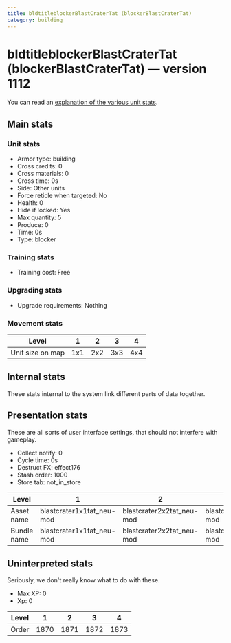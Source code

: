 ```yaml
---
title: bldtitleblockerBlastCraterTat (blockerBlastCraterTat)
category: building
---
```


# bldtitleblockerBlastCraterTat (blockerBlastCraterTat) — version 1112

You can read an [explanation  of the various unit stats](unitexplained.md).

## Main stats

### Unit stats

  * Armor type: building
  * Cross credits: 0
  * Cross materials: 0
  * Cross time: 0s
  * Side: Other units
  * Force reticle when targeted: No
  * Health: 0
  * Hide if locked: Yes
  * Max quantity: 5
  * Produce: 0
  * Time: 0s
  * Type: blocker

### Training stats

  * Training cost: Free

### Upgrading stats

  * Upgrade requirements: Nothing

### Movement stats

|Level           |1  |2  |3  |4  |
|----------------|---|---|---|---|
|Unit size on map|1x1|2x2|3x3|4x4|


## Internal stats

These stats internal to the system link different parts of data together.


## Presentation stats

These are all sorts of user interface settings, that should not interfere with gameplay.

  * Collect notify: 0
  * Cycle time: 0s
  * Destruct FX: effect176
  * Stash order: 1000
  * Store tab: not_in_store

|Level      |1                        |2                        |3                        |4                        |
|-----------|-------------------------|-------------------------|-------------------------|-------------------------|
|Asset name |blastcrater1x1tat_neu-mod|blastcrater2x2tat_neu-mod|blastcrater3x3tat_neu-mod|blastcrater4x4tat_neu-mod|
|Bundle name|blastcrater1x1tat_neu-mod|blastcrater2x2tat_neu-mod|blastcrater3x3tat_neu-mod|blastcrater4x4tat_neu-mod|


## Uninterpreted stats

Seriously, we don't really know what to do with these.

  * Max XP: 0
  * Xp: 0

|Level|1   |2   |3   |4   |
|-----|----|----|----|----|
|Order|1870|1871|1872|1873|


